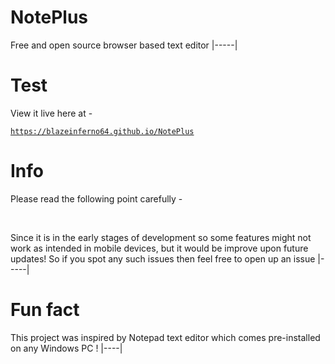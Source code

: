 # NotePlus
Free and open source browser based text editor
|-----|

# Test

View it live here at -

<a href="https://blazeinferno64.github.io/NotePlus">

```
https://blazeinferno64.github.io/NotePlus
```
</a>

# Info
Please read the following point carefully -

<br>

Since it is in the early stages of development so some features might not work as intended in mobile devices, but it would be improve upon future updates! So if you spot any such issues then feel free to open up an issue
|-----|

# Fun fact
 This project was inspired by Notepad text editor which comes pre-installed on any Windows PC !
 |----|
